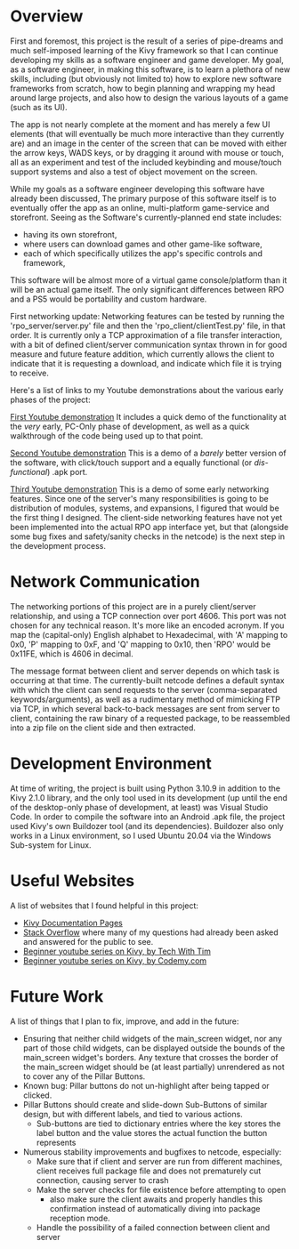 # Overview

First and foremost, this project is the result of a series of pipe-dreams and much self-imposed learning of the Kivy framework so that I can continue developing my skills as a software engineer and game developer. My goal, as a software engineer, in making this software, is to learn a plethora of new skills, including (but obviously not limited to) how to explore new software frameworks from scratch, how to begin planning and wrapping my head around large projects, and also how to design the various layouts of a game (such as its UI).

The app is not nearly complete at the moment and has merely a few UI elements (that will eventually be much more interactive than they currently are) and an image in the center of the screen that can be moved with either the arrow keys, WADS keys, or by dragging it around with mouse or touch, all as an experiment and test of the included keybinding and mouse/touch support systems and also a test of object movement on the screen.

While my goals as a software engineer developing this software have already been discussed, The primary purpose of this software itself is to eventually offer the app as an online, multi-platform game-service and storefront. Seeing as the Software's currently-planned end state includes:

* having its own storefront,
* where users can download games and other game-like software,
* each of which specifically utilizes the app's specific controls and framework,

This software will be almost more of a virtual game console/platform than it will be an actual game itself. The only significant differences between RPO and a PS5 would be portability and custom hardware.

First networking update: Networking features can be tested by running the 'rpo_server/server.py' file and then the 'rpo_client/clientTest.py' file, in that order. It is currently only a TCP approximation of a file transfer interaction, with a bit of defined client/server communication syntax thrown in for good measure and future feature addition, which currently allows the client to indicate that it is requesting a download, and indicate which file it is trying to receive.

Here's a list of links to my Youtube demonstrations about the various early phases of the project:

[First Youtube demonstration](https://youtu.be/kLo1uO4On8M) It includes a quick demo of the functionality at the *very* early, PC-Only phase of development, as well as a quick walkthrough of the code being used up to that point.

[Second Youtube demonstration](https://youtu.be/N236vxlm350) This is a demo of a *barely* better version of the software, with click/touch support and a equally functional (or *dis-functional*) .apk port.

[Third Youtube demonstration]() This is a demo of some early networking features. Since one of the server's many responsibilities is going to be distribution of modules, systems, and expansions, I figured that would be the first thing I designed. The client-side networking features have not yet been implemented into the actual RPO app interface yet, but that (alongside some bug fixes and safety/sanity checks in the netcode) is the next step in the development process.

# Network Communication

The networking portions of this project are in a purely client/server relationship, and using a TCP connection over port 4606. This port was not chosen for any technical reason. It's more like an encoded acronym. If you map the (capital-only) English alphabet to Hexadecimal, with 'A' mapping to 0x0, 'P' mapping to 0xF, and 'Q' mapping to 0x10, then 'RPO' would be 0x11FE, which is 4606 in decimal.

The message format between client and server depends on which task is occurring at that time. The currently-built netcode defines a default syntax with which the client can send requests to the server (comma-separated keywords/arguments), as well as a rudimentary method of mimicking FTP via TCP, in which several back-to-back messages are sent from server to client, containing the raw binary of a requested package, to be reassembled into a zip file on the client side and then extracted.

# Development Environment

At time of writing, the project is built using Python 3.10.9 in addition to the Kivy 2.1.0 library, and the only tool used in its development (up until the end of the desktop-only phase of development, at least) was Visual Studio Code. In order to compile the software into an Android .apk file, the project used Kivy's own Buildozer tool (and its dependencies). Buildozer also only works in a Linux environment, so I used Ubuntu 20.04 via the Windows Sub-system for Linux.

# Useful Websites

A list of websites that I found helpful in this project:
* [Kivy Documentation Pages](https://kivy.org/doc/stable/)
* [Stack Overflow](https://stackoverflow.com/) where many of my questions had already been asked and answered for the public to see.
* [Beginner youtube series on Kivy, by Tech With Tim](https://youtube.com/playlist?list=PLzMcBGfZo4-kSJVMyYeOQ8CXJ3z1k7gHn)
* [Beginner youtube series on Kivy, by Codemy.com](https://youtube.com/playlist?list=PLCC34OHNcOtpz7PJQ7Tv7hqFBP_xDDjqg)

# Future Work

A list of things that I plan to fix, improve, and add in the future:
* Ensuring that neither child widgets of the main_screen widget, nor any part of those child widgets, can be displayed outside the bounds of the main_screen widget's borders. Any texture that crosses the border of the main_screen widget should be (at least partially) unrendered as not to cover any of the Pillar Buttons.
* Known bug: Pillar buttons do not un-highlight after being tapped or clicked.
* Pillar Buttons should create and slide-down Sub-Buttons of similar design, but with different labels, and tied to various actions.
    * Sub-buttons are tied to dictionary entries where the key stores the label button and the value stores the actual function the button represents
* Numerous stability improvements and bugfixes to netcode, especially:
    * Make sure that if client and server are run from different machines, client receives full package file and does not prematurely cut connection, causing server to crash
    * Make the server checks for file existence before attempting to open
        * also make sure the client awaits and properly handles this confirmation instead of automatically diving into package reception mode.
    * Handle the possibility of a failed connection between client and server